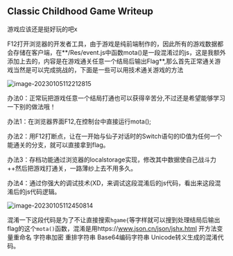 ## Classic Childhood Game Writeup

游戏应该还是挺好玩的吧x

F12打开浏览器的开发者工具，由于游戏是纯前端制作的，因此所有的游戏数据都会存储在客户端，在**/Res/event.js中函数mota()是一段混淆过的js，这是我额外添加上去的，内容是在游戏通关任意一个结局后输出Flag**,那么首先正常通关游戏当然是可以完成挑战的，下面是一些可以用技术通关游戏的方法

![image-20230105112212815](https://ek1ng-typora.oss-cn-hangzhou.aliyuncs.com/img/202301051122936.png)

办法0：正常玩把游戏任意一个结局打通也可以获得辛苦分,不过还是希望能够学习一下别的做法哦！

办法1：在浏览器界面F12,在控制台中直接运行mota();

办法2：用F12打断点，让在一开始与仙子对话时的Switch语句的ID值为任何一个能通关的分支，就可以直接拿到flag。

办法3：存档功能通过浏览器的localstorage实现，修改其中数据使自己战斗力++然后把游戏打通关，一路薄纱上去不用多久。

办法4：通过你强大的调试技术(XD，来调试这段混淆后的js代码，看出来这段混淆后的js代码逻辑。

![image-20230105112450814](https://ek1ng-typora.oss-cn-hangzhou.aliyuncs.com/img/202301051124854.png)

混淆一下这段代码是为了不让直接搜索`hgame{`等字样就可以搜到处理结局后输出flag的这个`mota()`函数，混淆是用https://www.json.cn/json/jshx.html 开方法变量重命名 字符串加密 重排字符串 Base64编码字符串 Unicode转义生成的混淆代码。